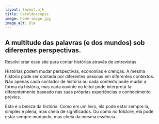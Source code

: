 ```yaml
---
layout: layout.njk
title: Caroldoscopio
image: home-image.jpg
image_alt: Bla
---
```


## A multitude das palavras (e dos mundos) sob diferentes perspectivas.

Resolvi criar esse site para contar histórias através de entrevistas.

Histórias podem mudar perspectivas, economias e crenças. A mesma história pode ser contada por diferentes pessoas em diferentes contextos. Não apenas cada contador de história ou cada contexto pode mudar a forma da história, mas cada ouvinte ou leitor pode interpretá-la diferentemente baseado nas suas próprias experiências e conhecimento prévios.

Esta é a beleza da história. Como em um livro, ela pode estar sempre lá, simples e plena, mas cheia de significados. Ou como no folclore, ela pode estar sempre mudando, mas cheia da mesma essência. 